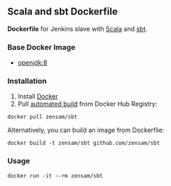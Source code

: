 ## Scala and sbt Dockerfile

**Dockerfile** for Jenkins slave with [Scala](http://www.scala-lang.org) and [sbt](http://www.scala-sbt.org).


### Base Docker Image

* [openjdk:8](https://hub.docker.com/r/_/openjdk/)


### Installation

1. Install [Docker](https://www.docker.com)
2. Pull [automated build](https://hub.docker.com/r/zensam/sbt/) from Docker Hub Registry:
```
docker pull zensam/sbt
```
Alternatively, you can build an image from Dockerfile:
```
docker build -t zensam/sbt github.com/zensam/sbt
```


### Usage

```
docker run -it --rm zensam/sbt
```
